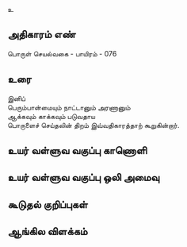 உ


## அதிகாரம் எண்

பொருள் செயல்வகை - பாயிரம் - 076
## உரை

இனிப்  
பெரும்பான்மையும் நாட்டானும் அரணானும்  
ஆக்கவும் காக்கவும் படுவதாய  
பொருளைச் செய்தலின் திறம்
இவ்வதிகாரத்தாற் கூறுகின்றார்.


## உயர் வள்ளுவ வகுப்பு காணொளி


## உயர் வள்ளுவ வகுப்பு ஒலி அமைவு 


## கூடுதல் குறிப்புகள்


## ஆங்கில விளக்கம்

